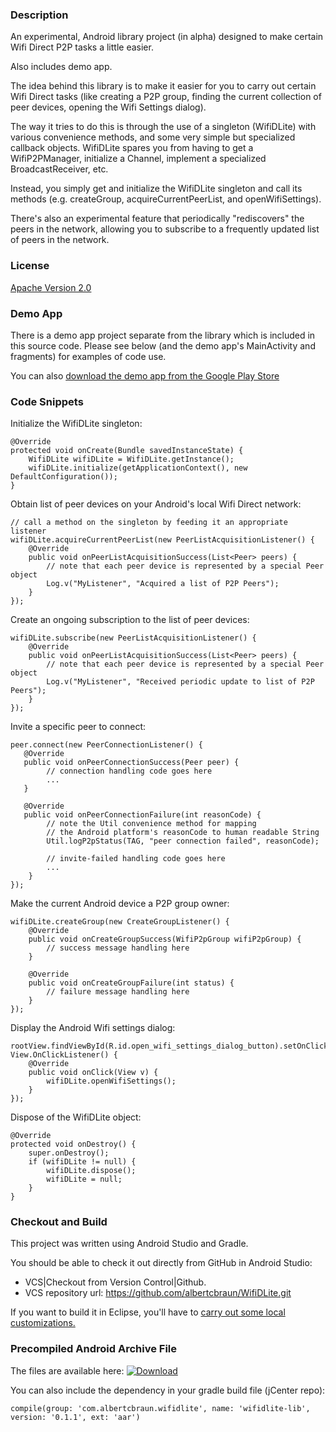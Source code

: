 
### Description
An experimental, Android library project (in alpha) designed to make certain Wifi Direct P2P tasks a little easier.

Also includes demo app.

The idea behind this library is to make it easier for you to carry out certain Wifi Direct tasks (like creating a P2P group,  finding the current collection of peer devices, opening the Wifi Settings dialog). 

The way it tries to do this is through the use of a singleton (WifiDLite) with various convenience methods, and some very simple but specialized callback objects. WifiDLite spares you from having to get a WifiP2PManager, initialize a Channel, implement a specialized BroadcastReceiver, etc. 

Instead, you simply get and initialize the WifiDLite singleton and call its methods (e.g. createGroup, acquireCurrentPeerList, and openWifiSettings). 

There's also an experimental feature that periodically "rediscovers" the peers in the network, allowing you to subscribe to a frequently updated list of peers in the network. 

### License
[Apache Version 2.0](http://www.apache.org/licenses/LICENSE-2.0.html)

### Demo App
There is a demo app project separate from the library which is included in this source code. Please see below (and the demo app's MainActivity and fragments) for examples of code use.

You can also [download the demo app from the Google Play Store](https://play.google.com/store/apps/details?id=com.albertcbraun.wifidlitedemoapp)

### Code Snippets

Initialize the WifiDLite singleton:

    @Override
    protected void onCreate(Bundle savedInstanceState) {
        WifiDLite wifiDLite = WifiDLite.getInstance();
        wifiDLite.initialize(getApplicationContext(), new DefaultConfiguration());
    }


Obtain list of peer devices on your Android's local Wifi Direct network:

    // call a method on the singleton by feeding it an appropriate listener
    wifiDLite.acquireCurrentPeerList(new PeerListAcquisitionListener() {
        @Override
        public void onPeerListAcquisitionSuccess(List<Peer> peers) {
            // note that each peer device is represented by a special Peer object
            Log.v("MyListener", "Acquired a list of P2P Peers");
        }
    });

Create an ongoing subscription to the list of peer devices:

    wifiDLite.subscribe(new PeerListAcquisitionListener() {
        @Override
        public void onPeerListAcquisitionSuccess(List<Peer> peers) {
            // note that each peer device is represented by a special Peer object
            Log.v("MyListener", "Received periodic update to list of P2P Peers");
        }
    });

Invite a specific peer to connect:

    peer.connect(new PeerConnectionListener() {
       @Override
       public void onPeerConnectionSuccess(Peer peer) {
            // connection handling code goes here
            ...
       }

       @Override
       public void onPeerConnectionFailure(int reasonCode) {
            // note the Util convenience method for mapping
            // the Android platform's reasonCode to human readable String
            Util.logP2pStatus(TAG, "peer connection failed", reasonCode);

            // invite-failed handling code goes here
            ...
        }
    });

Make the current Android device a P2P group owner:

    wifiDLite.createGroup(new CreateGroupListener() {
        @Override
        public void onCreateGroupSuccess(WifiP2pGroup wifiP2pGroup) {
            // success message handling here
        }

        @Override
        public void onCreateGroupFailure(int status) {
            // failure message handling here
        }
    });

Display the Android Wifi settings dialog:

    rootView.findViewById(R.id.open_wifi_settings_dialog_button).setOnClickListener(new View.OnClickListener() {
        @Override
        public void onClick(View v) {
            wifiDLite.openWifiSettings();
        }
    });

Dispose of the WifiDLite object:

    @Override
    protected void onDestroy() {
        super.onDestroy();
        if (wifiDLite != null) {
            wifiDLite.dispose();
            wifiDLite = null;
        }
    }

### Checkout and Build
This project was written using Android Studio and Gradle.

You should be able to check it out directly from GitHub in Android Studio:

* VCS|Checkout from Version Control|Github.
* VCS repository url: https://github.com/albertcbraun/WifiDLite.git

If you want to build it in Eclipse, you'll have to [carry out some local customizations.](https://code.google.com/p/maven-android-plugin/wiki/AAR)

### Precompiled Android Archive File

The files are available here:
[ ![Download](https://api.bintray.com/packages/albertcbraun/maven/com.albertcbraun.wifidlite%3Awifidilite-lib/images/download.svg) ](https://bintray.com/albertcbraun/maven/com.albertcbraun.wifidlite%3Awifidilite-lib/_latestVersion)

You can also include the dependency in your gradle build file (jCenter repo):
````
compile(group: 'com.albertcbraun.wifidlite', name: 'wifidlite-lib', version: '0.1.1', ext: 'aar')
````

